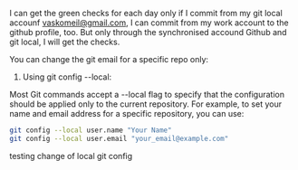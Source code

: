 I can get the green checks for each day only if I commit from my git local accounf vaskomeil@gmail.com, I can commit from my work account to the github profile, too. But only through the synchronised accound Github and git local, I will get the checks.

You can change the git email for a specific repo only: 

1. Using git config --local:

Most Git commands accept a --local flag to specify that the configuration should be applied only to the current repository. For example, to set your name and email address for a specific repository, you can use:

```sh
git config --local user.name "Your Name"
git config --local user.email "your_email@example.com"
```

testing change of local git config